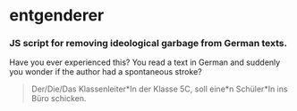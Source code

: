 # entgenderer
### JS script for removing ideological garbage from German texts.

Have you ever experienced this? You read a text in German and suddenly you wonder if the author had a spontaneous stroke? 
>Der/Die/Das Klassenleiter&ast;In der Klasse 5C, soll eine&ast;n Schüler&ast;In ins Büro schicken.
